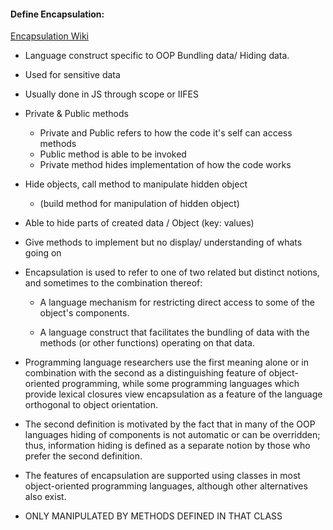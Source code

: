 
#### Define Encapsulation:
[Encapsulation Wiki](https://en.wikipedia.org/wiki/Encapsulation_(computer_programming))
- Language construct specific to OOP Bundling data/ Hiding data.
- Used for sensitive data
- Usually done in JS through scope or IIFES
- Private & Public methods
  - Private and Public refers to how the code it's self can access methods
  - Public method is able to be invoked
  - Private method hides implementation of how the code works
- Hide objects, call method to manipulate hidden object
  - (build method for manipulation of hidden object)
- Able to hide parts of created data / Object (key: values)
- Give methods to implement but no display/ understanding of whats going on


- Encapsulation is used to refer to one of two related but distinct notions, and sometimes to the combination thereof:

  - A language mechanism for restricting direct access to some of the object's components.

  - A language construct that facilitates the bundling of data with the methods (or other functions) operating on that data.

- Programming language researchers use the first meaning alone or in combination with the second as a distinguishing feature of object-oriented programming, while some programming languages which provide lexical closures view encapsulation as a feature of the language orthogonal to object orientation.

- The second definition is motivated by the fact that in many of the OOP languages hiding of components is not automatic or can be overridden; thus, information hiding is defined as a separate notion by those who prefer the second definition.

- The features of encapsulation are supported using classes in most object-oriented programming languages, although other alternatives also exist.


- ONLY MANIPULATED BY METHODS DEFINED IN THAT CLASS
